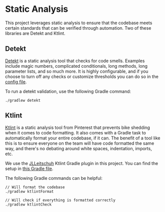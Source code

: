 # Static Analysis

This project leverages static analysis to ensure that the codebase meets certain standards that can be verified through automation. Two of these libraries are Detekt and Ktlint.

## Detekt

[Detekt](https://github.com/detekt/detekt) is a static analysis tool that checks for code smells. Examples include magic numbers, complicated conditionals, long methods, long parameter lists, and so much more. It is highly configurable, and if you choose to turn off any checks or customize thresholds you can do so in the [config file](../config/detekt/detekt.yml).

To run a detekt validation, use the following Gradle command:

```
./gradlew detekt
```

## Ktlint

[Ktlint](https://github.com/pinterest/ktlint) is a static analysis tool from Pinterest that prevents bike shedding when it comes to code formatting. It also comes with a Gradle task to automatically format your entire codebase, if it can. The benefit of a tool like this is to ensure everyone on the team will have code formatted the same way, and there's no debating around white spaces, indentation, imports, etc.

We use the [JLLeitschuh](https://github.com/jlleitschuh/ktlint-gradle) Ktlint Gradle plugin in this project. You can find the setup in [this Gradle file](/buildscripts/ktlint.gradle).

The following Gradle commands can be helpful:

```
// Will format the codebase
./gradlew ktlintFormat

// Will check if everything is formatted correctly
./gradlew ktlintCheck
```
